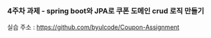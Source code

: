 ### 4주차 과제 - spring boot와 JPA로 쿠폰 도메인 crud 로직 만들기

실습 주소 : https://github.com/byulcode/Coupon-Assignment
